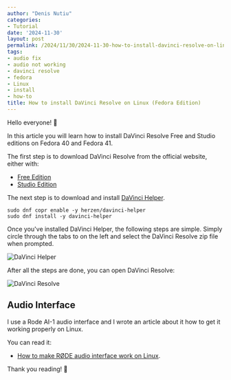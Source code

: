```yaml
---
author: "Denis Nutiu"
categories:
- Tutorial
date: '2024-11-30'
layout: post
permalink: /2024/11/30/2024-11-30-how-to-install-davinci-resolve-on-linux-fedora/
tags:
- audio fix
- audio not working
- davinci resolve
- fedora
- Linux
- install
- how-to
title: How to install DaVinci Resolve on Linux (Fedora Edition)
---
```


Hello everyone! 👋

In this article you will learn how to install DaVinci Resolve Free and Studio editions on Fedora 40 and Fedora 41.

The first step is to download DaVinci Resolve from the official website, either with:

- [Free Edition](https://www.blackmagicdesign.com/products/davinciresolve/)
- [Studio Edition](https://www.blackmagicdesign.com/support/family/davinci-resolve-and-fusion)

The next step is to download and install [DaVinci Helper](https://github.com/H3rz3n/davinci-helper).

```shell
sudo dnf copr enable -y herzen/davinci-helper
sudo dnf install -y davinci-helper
```

Once you've installed DaVinci Helper, the following steps are simple. Simply circle through the tabs to on the left
and select the DaVinci Resolve zip file when prompted.

![DaVinci Helper](/hugo-content/2024-11/davinci-helper.png)

After all the steps are done, you can open DaVinci Resolve:

![DaVinci Resolve](/hugo-content/2024-11/davinci-resolve-working.png)

## Audio Interface

I use a Rode AI-1 audio interface and I wrote an article about it how to get it working properly on Linux.

You can read it:
- [How to make RØDE audio interface work on Linux](/posts/2022/2022-02-21-how-to-make-rode-audio-interface-to-work-on-linux/).

Thank you reading! 🐧